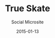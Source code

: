 ---
layout:        post
date:          2015-01-13
categories:    
- work

title:         "True Skate"
subtitle:      "Social Microsite"

thumbnail:     work/true-skate.png
image:         work/true-skate.jpg

role:          "Lead Design & Front-end Development"
description:   "True Skate was a #1 game on the Apple App Store in 70 countries. We used a Stackla Widget to create a microsite that would promote the brand’s social media, engage users to post their own content, and drive sales."
---
